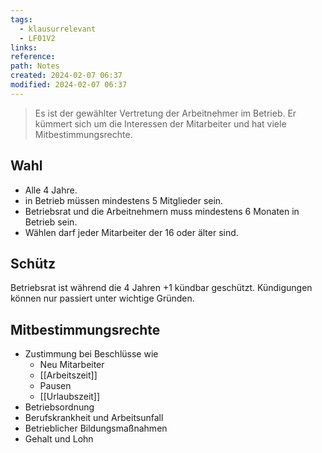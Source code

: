 ```yaml
---
tags:
  - klausurrelevant
  - LF01V2
links: 
reference: 
path: Notes
created: 2024-02-07 06:37
modified: 2024-02-07 06:37
---
```

>Es ist der gewählter Vertretung der Arbeitnehmer im Betrieb. Er kümmert sich um die Interessen der Mitarbeiter und hat viele Mitbestimmungsrechte.

## Wahl
- Alle 4 Jahre.
- in Betrieb müssen mindestens 5 Mitglieder sein.
- Betriebsrat und die Arbeitnehmern muss mindestens 6 Monaten in Betrieb sein.
- Wählen darf jeder Mitarbeiter der 16 oder älter sind.
## Schütz
Betriebsrat ist während die 4 Jahren +1 kündbar geschützt. Kündigungen können nur passiert unter wichtige Gründen.

## Mitbestimmungsrechte
- Zustimmung bei Beschlüsse wie
	- Neu Mitarbeiter 
	- [[Arbeitszeit]] 
	- Pausen 
	- [[Urlaubszeit]] 
- Betriebsordnung
- Berufskrankheit und Arbeitsunfall
- Betrieblicher Bildungsmaßnahmen
- Gehalt und Lohn 